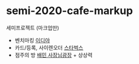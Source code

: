 # semi-2020-cafe-markup

세미프로젝트 (마크업만)

- 벤치마킹 [이디야](https://www.ediya.com/)
- 카드/등록, 사이렌오더 [스타벅스](https://www.starbucks.co.kr/index.do)
- 점주의 방 [배민 사장님광장](https://ceo.baemin.com/#/about/baemin) + 상상력
